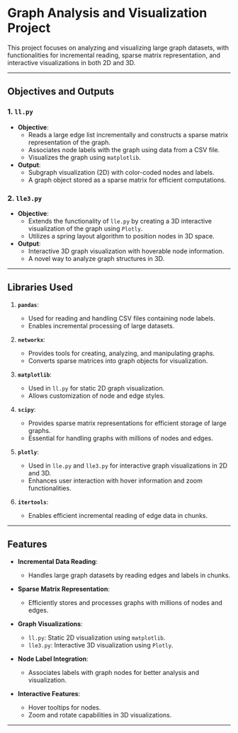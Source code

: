 # Graph Analysis and Visualization Project

This project focuses on analyzing and visualizing large graph datasets, with functionalities for incremental reading, sparse matrix representation, and interactive visualizations in both 2D and 3D.

---

## Objectives and Outputs

### 1. `ll.py`
- **Objective**:
  - Reads a large edge list incrementally and constructs a sparse matrix representation of the graph.
  - Associates node labels with the graph using data from a CSV file.
  - Visualizes the graph using `matplotlib`.
- **Output**:
  - Subgraph visualization (2D) with color-coded nodes and labels.
  - A graph object stored as a sparse matrix for efficient computations.


### 2. `lle3.py`
- **Objective**:
  - Extends the functionality of `lle.py` by creating a 3D interactive visualization of the graph using `Plotly`.
  - Utilizes a spring layout algorithm to position nodes in 3D space.
- **Output**:
  - Interactive 3D graph visualization with hoverable node information.
  - A novel way to analyze graph structures in 3D.

---

## Libraries Used

1. **`pandas`**:
   - Used for reading and handling CSV files containing node labels.
   - Enables incremental processing of large datasets.

2. **`networkx`**:
   - Provides tools for creating, analyzing, and manipulating graphs.
   - Converts sparse matrices into graph objects for visualization.

3. **`matplotlib`**:
   - Used in `ll.py` for static 2D graph visualization.
   - Allows customization of node and edge styles.

4. **`scipy`**:
   - Provides sparse matrix representations for efficient storage of large graphs.
   - Essential for handling graphs with millions of nodes and edges.

5. **`plotly`**:
   - Used in `lle.py` and `lle3.py` for interactive graph visualizations in 2D and 3D.
   - Enhances user interaction with hover information and zoom functionalities.

6. **`itertools`**:
   - Enables efficient incremental reading of edge data in chunks.

---

## Features

- **Incremental Data Reading**:
  - Handles large graph datasets by reading edges and labels in chunks.

- **Sparse Matrix Representation**:
  - Efficiently stores and processes graphs with millions of nodes and edges.

- **Graph Visualizations**:
  - `ll.py`: Static 2D visualization using `matplotlib`.
  - `lle3.py`: Interactive 3D visualization using `Plotly`.

- **Node Label Integration**:
  - Associates labels with graph nodes for better analysis and visualization.

- **Interactive Features**:
  - Hover tooltips for nodes.
  - Zoom and rotate capabilities in 3D visualizations.

---



